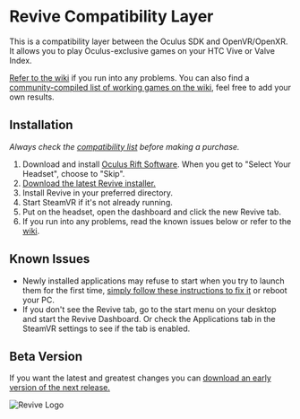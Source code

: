 # Revive Compatibility Layer

This is a compatibility layer between the Oculus SDK and OpenVR/OpenXR. It allows you to play Oculus-exclusive games on your HTC Vive or Valve Index.

[Refer to the wiki](https://github.com/LibreVR/Revive/wiki) if you run into any problems. You can also find a [community-compiled list of working games on the wiki](https://github.com/LibreVR/Revive/wiki/Compatibility-list), feel free to add your own results.

## Installation

*Always check the [compatibility list](https://github.com/LibreVR/Revive/wiki/Compatibility-list) before making a purchase.*

1. Download and install [Oculus Rift Software](https://www.oculus.com/en-us/setup/). When you get to "Select Your Headset", choose to "Skip".
2. [Download the latest Revive installer.](https://github.com/LibreVR/Revive/releases/latest)
3. Install Revive in your preferred directory.
4. Start SteamVR if it's not already running.
5. Put on the headset, open the dashboard and click the new Revive tab.
6. If you run into any problems, read the known issues below or refer to the [wiki](https://github.com/LibreVR/Revive/wiki).

## Known Issues

- Newly installed applications may refuse to start when you try to launch them for the first time, [simply follow these instructions to fix it](https://github.com/LibreVR/Revive/wiki/Troubleshooting#im-getting-an-entitlement-error-or-oculus-rift-not-found) or reboot your PC.
- If you don't see the Revive tab, go to the start menu on your desktop and start the Revive Dashboard. Or check the Applications tab in the SteamVR settings to see if the tab is enabled.

## Beta Version

If you want the latest and greatest changes you can [download an early version of the next release.](https://ci.appveyor.com/project/librevr/revive/build/artifacts)

![Revive Logo](Images/revive_black.png)
